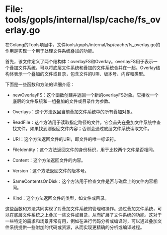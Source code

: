 # File: tools/gopls/internal/lsp/cache/fs_overlay.go

在Golang的Tools项目中，文件tools/gopls/internal/lsp/cache/fs_overlay.go的作用是实现一个用于处理文件系统叠加的功能。

首先，该文件定义了两个结构体：overlayFS和Overlay。overlayFS用于表示一个叠加文件系统，可以将底层文件系统和叠加的文件系统合并在一起。Overlay结构体表示一个叠加的文件或目录，包含文件的URI、版本号、内容和类型。

下面是一些函数和方法的详细介绍：

- newOverlayFS：这个函数创建并返回一个新的overlayFS对象。它接收一个底层的文件系统和一组叠加的文件或目录作为参数。

- Overlays：这个方法返回当前叠加文件系统中的所有叠加对象。

- ReadFile：这个方法用于读取指定路径的文件。它会首先在叠加文件系统中查找文件，如果找到则返回文件内容；否则会通过底层文件系统读取文件。

- URI：这个方法返回文件的URI，即文件的唯一标识符。

- FileIdentity：这个方法返回文件的身份标识，用于比较两个文件是否相同。

- Content：这个方法返回文件的内容。

- Version：这个方法返回文件的版本号。

- SameContentsOnDisk：这个方法用于检查文件是否与磁盘上的文件内容相同。

- Kind：这个方法返回文件的类型，如文件或目录。

这些函数和方法共同实现了对叠加文件系统的管理和操作。通过叠加文件系统，可以在底层文件系统之上叠加一些文件或目录，从而扩展了文件系统的功能。这对于一些特定的需求和场景非常有用，例如在进行代码分析或编译时，可以通过叠加文件系统提供一些附加的代码或资源，从而实现更精确的分析或编译过程。

